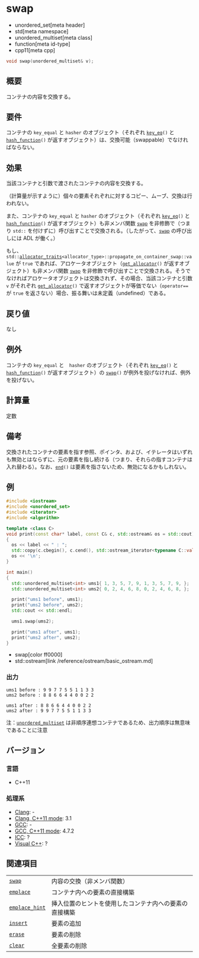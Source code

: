 # swap
* unordered_set[meta header]
* std[meta namespace]
* unordered_multiset[meta class]
* function[meta id-type]
* cpp11[meta cpp]

```cpp
void swap(unordered_multiset& v);
```

## 概要
コンテナの内容を交換する。


## 要件
コンテナの `key_equal` と `hasher` のオブジェクト（それぞれ [`key_eq`](key_eq.md)`()` と [`hash_function`](hash_function.md)`()` が返すオブジェクト）は、交換可能（swappable）でなければならない。


## 効果
当該コンテナと引数で渡されたコンテナの内容を交換する。

（計算量が示すように）個々の要素それぞれに対するコピー、ムーブ、交換は行われない。

また、コンテナの `key_equal` と `hasher` のオブジェクト（それぞれ [`key_eq`](key_eq.md)`()` と [`hash_function`](hash_function.md)`()` が返すオブジェクト）も非メンバ関数 [`swap`](/reference/utility/swap.md) を非修飾で（つまり `std::` を付けずに）呼び出すことで交換される。（したがって、[`swap`](/reference/utility/swap.md) の呼び出しには ADL が働く。）

もし、`std::`[`allocator_traits`](/reference/memory/allocator_traits.md)`<allocator_type>::propagate_on_container_swap::value` が `true` であれば、アロケータオブジェクト（[`get_allocator`](get_allocator.md)`()` が返すオブジェクト）も非メンバ関数 [`swap`](/reference/utility/swap.md) を非修飾で呼び出すことで交換される。そうでなければアロケータオブジェクトは交換されず、その場合、当該コンテナと引数 `v` がそれぞれ [`get_allocator`](get_allocator.md)`()` で返すオブジェクトが等価でない（`operator==` が `true` を返さない）場合、振る舞いは未定義（undefined）である。


## 戻り値
なし


## 例外
コンテナの `key_equal` と　`hasher` のオブジェクト（それぞれ [`key_eq`](key_eq.md)`()` と [`hash_function`](hash_function.md)`()` が返すオブジェクト）の [`swap`](/reference/utility/swap.md)`()` が例外を投げなければ、例外を投げない。


## 計算量
定数


## 備考
交換されたコンテナの要素を指す参照、ポインタ、および、イテレータはいずれも無効とはならずに、元の要素を指し続ける（つまり、それらの指すコンテナは入れ替わる）。なお、[`end`](end.md)`()` は要素を指さないため、無効になるかもしれない。


## 例
```cpp example
#include <iostream>
#include <unordered_set>
#include <iterator>
#include <algorithm>

template <class C>
void print(const char* label, const C& c, std::ostream& os = std::cout)
{
  os << label << " : ";
  std::copy(c.cbegin(), c.cend(), std::ostream_iterator<typename C::value_type>(os, " "));
  os << '\n';
}

int main()
{
  std::unordered_multiset<int> ums1{ 1, 3, 5, 7, 9, 1, 3, 5, 7, 9, };
  std::unordered_multiset<int> ums2{ 0, 2, 4, 6, 8, 0, 2, 4, 6, 8, };

  print("ums1 before", ums1);
  print("ums2 before", ums2);
  std::cout << std::endl;

  ums1.swap(ums2);

  print("ums1 after", ums1);
  print("ums2 after", ums2);
}
```
* swap[color ff0000]
* std::ostream[link /reference/ostream/basic_ostream.md]

### 出力
```
ums1 before : 9 9 7 7 5 5 1 1 3 3
ums2 before : 8 8 6 6 4 4 0 0 2 2

ums1 after : 8 8 6 6 4 4 0 0 2 2
ums2 after : 9 9 7 7 5 5 1 1 3 3
```

注：[`unordered_multiset`](/reference/unordered_set/unordered_multiset.md) は非順序連想コンテナであるため、出力順序は無意味であることに注意


## バージョン
### 言語
- C++11

### 処理系
- [Clang](/implementation.md#clang): -
- [Clang, C++11 mode](/implementation.md#clang): 3.1
- [GCC](/implementation.md#gcc): -
- [GCC, C++11 mode](/implementation.md#gcc): 4.7.2
- [ICC](/implementation.md#icc): ?
- [Visual C++](/implementation.md#visual_cpp): ?

## 関連項目

|                                     |                                                        |
|-------------------------------------|--------------------------------------------------------|
| [`swap`](swap_free.md)            | 内容の交換（非メンバ関数）                             |
| [`emplace`](emplace.md)           | コンテナ内への要素の直接構築                           |
| [`emplace_hint`](emplace_hint.md) | 挿入位置のヒントを使用したコンテナ内への要素の直接構築 |
| [`insert`](insert.md)             | 要素の追加                                             |
| [`erase`](erase.md)               | 要素の削除                                             |
| [`clear`](clear.md)               | 全要素の削除                                           |

